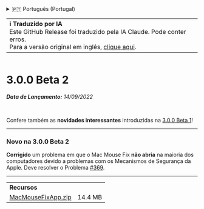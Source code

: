 <details>
<summary>🇵🇹 Português (Portugal)</summary>

[🇬🇧 English (GitHub Release)](https://github.com/noah-nuebling/mac-mouse-fix/releases/tag/3.0.0-Beta-2)\
[🇦🇩 Català](https://redirect.macmousefix.com/?target=mmf-release&tag=3.0.0-Beta-2&locale=ca)\
[🇩🇪 Deutsch](https://redirect.macmousefix.com/?target=mmf-release&tag=3.0.0-Beta-2&locale=de)\
[🇪🇸 Español](https://redirect.macmousefix.com/?target=mmf-release&tag=3.0.0-Beta-2&locale=es)\
[🇫🇷 Français](https://redirect.macmousefix.com/?target=mmf-release&tag=3.0.0-Beta-2&locale=fr)\
[🇮🇩 Indonesia](https://redirect.macmousefix.com/?target=mmf-release&tag=3.0.0-Beta-2&locale=id)\
[🇮🇹 Italiano](https://redirect.macmousefix.com/?target=mmf-release&tag=3.0.0-Beta-2&locale=it)\
[🇭🇺 Magyar](https://redirect.macmousefix.com/?target=mmf-release&tag=3.0.0-Beta-2&locale=hu)\
[🇳🇱 Nederlands](https://redirect.macmousefix.com/?target=mmf-release&tag=3.0.0-Beta-2&locale=nl)\
[🇵🇱 Polski](https://redirect.macmousefix.com/?target=mmf-release&tag=3.0.0-Beta-2&locale=pl)\
[🇧🇷 Português (Brasil)](https://redirect.macmousefix.com/?target=mmf-release&tag=3.0.0-Beta-2&locale=pt-BR)\
**🇵🇹 Português (Portugal)**\
[🇷🇴 Română](https://redirect.macmousefix.com/?target=mmf-release&tag=3.0.0-Beta-2&locale=ro)\
[🇸🇪 Svenska](https://redirect.macmousefix.com/?target=mmf-release&tag=3.0.0-Beta-2&locale=sv)\
[🇻🇳 Tiếng Việt](https://redirect.macmousefix.com/?target=mmf-release&tag=3.0.0-Beta-2&locale=vi)\
[🇹🇷 Türkçe](https://redirect.macmousefix.com/?target=mmf-release&tag=3.0.0-Beta-2&locale=tr)\
[🇨🇿 Čeština](https://redirect.macmousefix.com/?target=mmf-release&tag=3.0.0-Beta-2&locale=cs)\
[🇬🇷 Ελληνικά](https://redirect.macmousefix.com/?target=mmf-release&tag=3.0.0-Beta-2&locale=el)\
[🇷🇺 Русский](https://redirect.macmousefix.com/?target=mmf-release&tag=3.0.0-Beta-2&locale=ru)\
[🇺🇦 Українська](https://redirect.macmousefix.com/?target=mmf-release&tag=3.0.0-Beta-2&locale=uk)\
[🇮🇱 עברית](https://redirect.macmousefix.com/?target=mmf-release&tag=3.0.0-Beta-2&locale=he)\
[🇸🇦 العربية](https://redirect.macmousefix.com/?target=mmf-release&tag=3.0.0-Beta-2&locale=ar)\
[🇮🇳 हिन्दी](https://redirect.macmousefix.com/?target=mmf-release&tag=3.0.0-Beta-2&locale=hi)\
[🇹🇭 ไทย](https://redirect.macmousefix.com/?target=mmf-release&tag=3.0.0-Beta-2&locale=th)\
[🇨🇳 中文 (简体)](https://redirect.macmousefix.com/?target=mmf-release&tag=3.0.0-Beta-2&locale=zh-Hans)\
[🇨🇳 中文 (繁體)](https://redirect.macmousefix.com/?target=mmf-release&tag=3.0.0-Beta-2&locale=zh-Hant)\
[🇭🇰 中文（香港)](https://redirect.macmousefix.com/?target=mmf-release&tag=3.0.0-Beta-2&locale=zh-HK)\
[🇯🇵 日本語](https://redirect.macmousefix.com/?target=mmf-release&tag=3.0.0-Beta-2&locale=ja)\
[🇰🇷 한국어](https://redirect.macmousefix.com/?target=mmf-release&tag=3.0.0-Beta-2&locale=ko)\
[Help translate Mac Mouse Fix to different languages!](https://github.com/noah-nuebling/mac-mouse-fix/discussions/731)
</details>
<table align=><td>
<b>ℹ️ Traduzido por IA</b><br>
Este GitHub Release foi traduzido pela IA Claude. Pode conter erros.<br>
Para a versão original em inglês, <a href="https://github.com/noah-nuebling/mac-mouse-fix/releases/tag/3.0.0-Beta-2">clique aqui</a>.
</td></table>

<table></table>

# 3.0.0 Beta 2
***Data de Lançamento:** 14/09/2022*

<br>

Confere também as **novidades interessantes** introduzidas na [3.0.0 Beta 1](https://redirect.macmousefix.com/?target=mmf-release&tag=3.0.0-Beta-1.1&locale=pt-PT)!

---

### Novo na 3.0.0 Beta 2

**Corrigido** um problema em que o Mac Mouse Fix **não abria** na maioria dos computadores devido a problemas com os Mecanismos de Segurança da Apple. Deve resolver o Problema [#369](https://github.com/noah-nuebling/mac-mouse-fix/issues/369).

---

<table align="start">
<tr>
    <td colspan=2>
        <b>Recursos</b>
    </td>
</tr>
<tr>
    <td><a href="https://github.com/noah-nuebling/mac-mouse-fix/releases/download/3.0.0-Beta-2/MacMouseFixApp.zip">MacMouseFixApp.zip</a></td>
    <td>14.4 MB</td>
</tr>
</table>